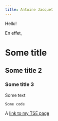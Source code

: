 ```yaml
---
title: Antoine Jacquet
---
```


Hello!

En effet,


# Some title
## Some title 2
### Some title 3

Some text

```markdown
Some code

```


A [link to my TSE page](https://www.tse-fr.eu/fr/people/antoine-jacquet)
